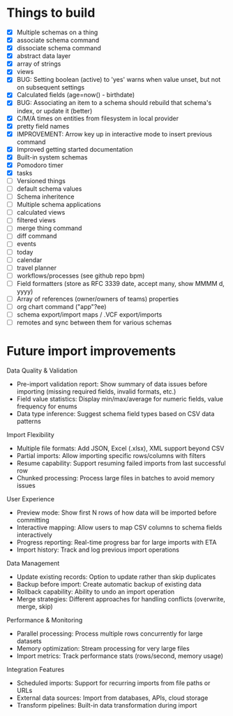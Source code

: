 # Things to build

- [x] Multiple schemas on a thing
- [x] associate schema command
- [x] dissociate schema command
- [x] abstract data layer
- [x] array of strings
- [x] views
- [x] BUG: Setting boolean (active) to 'yes' warns when value unset, but not on subsequent settings
- [x] Calculated fields (age=now() - birthdate)
- [x] BUG: Associating an item to a schema should rebuild that schema's index, or update it (better)
- [x] C/M/A times on entities from filesystem in local provider
- [x] pretty field names
- [x] IMPROVEMENT: Arrow key up in interactive mode to insert previous command
- [x] Improved getting started documentation
- [x] Built-in system schemas
- [x] Pomodoro timer
- [x] tasks
- [ ] Versioned things
- [ ] default schema values
- [ ] Schema inheritence
- [ ] Multiple schema applications
- [ ] calculated views
- [ ] filtered views
- [ ] merge thing command
- [ ] diff command
- [ ] events
- [ ] today
- [ ] calendar
- [ ] travel planner
- [ ] workflows/processes (see github repo bpm)
- [ ] Field formatters (store as RFC 3339 date, accept many, show MMMM d, yyyy)
- [ ] Array of references (owner/owners of teams) properties
- [ ] org chart command ("app"?ee)
- [ ] schema export/import maps / .VCF export/imports
- [ ] remotes and sync between them for various schemas

# Future import improvements

  Data Quality & Validation

  - Pre-import validation report: Show summary of data issues before importing (missing required fields, invalid formats, etc.)
  - Field value statistics: Display min/max/average for numeric fields, value frequency for enums
  - Data type inference: Suggest schema field types based on CSV data patterns

  Import Flexibility

  - Multiple file formats: Add JSON, Excel (.xlsx), XML support beyond CSV
  - Partial imports: Allow importing specific rows/columns with filters
  - Resume capability: Support resuming failed imports from last successful row
  - Chunked processing: Process large files in batches to avoid memory issues

  User Experience

  - Preview mode: Show first N rows of how data will be imported before committing
  - Interactive mapping: Allow users to map CSV columns to schema fields interactively
  - Progress reporting: Real-time progress bar for large imports with ETA
  - Import history: Track and log previous import operations

  Data Management

  - Update existing records: Option to update rather than skip duplicates
  - Backup before import: Create automatic backup of existing data
  - Rollback capability: Ability to undo an import operation
  - Merge strategies: Different approaches for handling conflicts (overwrite, merge, skip)

  Performance & Monitoring

  - Parallel processing: Process multiple rows concurrently for large datasets
  - Memory optimization: Stream processing for very large files
  - Import metrics: Track performance stats (rows/second, memory usage)

  Integration Features

  - Scheduled imports: Support for recurring imports from file paths or URLs
  - External data sources: Import from databases, APIs, cloud storage
  - Transform pipelines: Built-in data transformation during import
